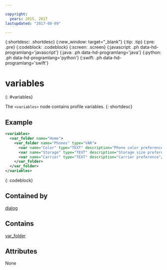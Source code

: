 ```yaml
---

copyright:
  years: 2015, 2017
lastupdated: "2017-08-09"

---
```


{:shortdesc: .shortdesc}
{:new_window: target="_blank"}
{:tip: .tip}
{:pre: .pre}
{:codeblock: .codeblock}
{:screen: .screen}
{:javascript: .ph data-hd-programlang='javascript'}
{:java: .ph data-hd-programlang='java'}
{:python: .ph data-hd-programlang='python'}
{:swift: .ph data-hd-programlang='swift'}

# variables
{: #variables}

The `<variables>` node contains profile variables.
{: shortdesc}

## Example

```xml
<variables>
  <var_folder name="Home">
    <var_folder name="Phones" type="VAR">
      <var name="Color" type="TEXT" description="Phone color preference"/>
      <var name="Storage" type="TEXT" description="Storage size preference"/>
      <var name="Carrier" type="TEXT" description="Carrier preference"/>
    </var_folder>
  </var_folder>
</variables>
```
{: codeblock}

## Contained by

[dialog](/docs/services/dialog/dialog.html)

## Contains

[var_folder](/docs/services/dialog/var_folder.html)

## Attributes

None
